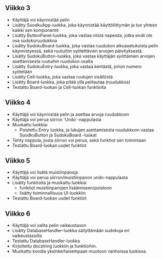 ## Viikko 3

- Käyttäjä voi käynnistää pelin
- Lisätty SuodkuApp-luokka, joka käynnistää käyttöliittymän ja tuo yhteen kaikki sen komponentit
- Lisätty ButtonPanel-luokka, joka vastaa niistä napeista, jotka eivät ole osa sudokuruudukkoa
- Lisätty SudokuBoard-luokka, joka vastaa ruudukon alkuasetuksista pelin käynnistyessä, sekä ruutuihin syötettävien arvojen päivityksestä.
- Lisätty SudokuButton-luokka, joka vastaa käyttäjän syöttämien arvojen asettamisesta ruutuihin ruudukon osalta
- Lisätty SudokuEntry-luokka, joka vastaa kentästä, johon numero syötetään
- Lisätty Cell-luokka, joka vastaa ruutujen sisällöstä
- Lisätty Board-luokka, joka pitää yllä pelilautaa (ruudukkoa)
- Testattu Board-luokan ja Cell-luokan funktioita


## Viikko 4

- Käyttäjä voi käynnistää pelin ja asettaa arvoja ruudukkoon
- Käyttäjä voi perua siirron 'Undo'-nappulasta
- Muokattu luokkia: 
  - Poistettu Entry luokka, ja lukujen asettamisesta ruudukkoon vastaa SuodkuButton ja SudokuBoard -luokat
- Tehty nappula, josta siirron voi perua, sekä funktiot sen toimintaan
- Testattu Board-luokan uudet funktiot



## Viikko 5

- Käyttäjä voi lisätä muistiinpanoja
- Käyttäjä voi perua siirron/muistiinpanon undo-nappulasta
- Lisätty funktioita ja muokattu luokkia: 
  - funktiot muistiinpanojen lisäämiseen/poistoon
  - lisätty toiminnallisuus UI-luokkiin
- Testattu Board-luokan uudet funktiot


## Viikko 6

- Käyttäjä voi valita pelin vaikeustason
- Lisätty DatabaseHandler-luokka säilyttämään sudokuja eri vaikeustasoilla
- Testattu DatabaseHandler-luokka
- Kirjoitettu docstring luokkiin ja funktioihin.
- Muokattu koodia yksinkertaisempaan muotoon vanhoissa luokissa.
